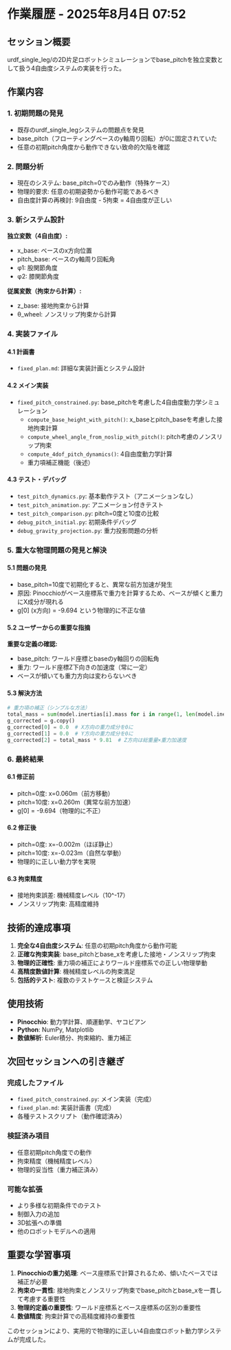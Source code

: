 # 作業履歴 - 2025年8月4日 07:52

## セッション概要
urdf_single_leg/の2D片足ロボットシミュレーションでbase_pitchを独立変数として扱う4自由度システムの実装を行った。

## 作業内容

### 1. 初期問題の発見
- 既存のurdf_single_legシステムの問題点を発見
- base_pitch（フローティングベースのy軸周り回転）が0に固定されていた
- 任意の初期pitch角度から動作できない致命的欠陥を確認

### 2. 問題分析
- 現在のシステム: base_pitch=0でのみ動作（特殊ケース）
- 物理的要求: 任意の初期姿勢から動作可能であるべき
- 自由度計算の再検討: 9自由度 - 5拘束 = 4自由度が正しい

### 3. 新システム設計
**独立変数（4自由度）:**
- x_base: ベースのx方向位置
- pitch_base: ベースのy軸周り回転角
- φ1: 股関節角度
- φ2: 膝関節角度

**従属変数（拘束から計算）:**
- z_base: 接地拘束から計算
- θ_wheel: ノンスリップ拘束から計算

### 4. 実装ファイル

#### 4.1 計画書
- `fixed_plan.md`: 詳細な実装計画とシステム設計

#### 4.2 メイン実装
- `fixed_pitch_constrained.py`: base_pitchを考慮した4自由度動力学シミュレーション
  - `compute_base_height_with_pitch()`: x_baseとpitch_baseを考慮した接地拘束計算
  - `compute_wheel_angle_from_noslip_with_pitch()`: pitch考慮のノンスリップ拘束
  - `compute_4dof_pitch_dynamics()`: 4自由度動力学計算
  - 重力項補正機能（後述）

#### 4.3 テスト・デバッグ
- `test_pitch_dynamics.py`: 基本動作テスト（アニメーションなし）
- `test_pitch_animation.py`: アニメーション付きテスト
- `test_pitch_comparison.py`: pitch=0度と10度の比較
- `debug_pitch_initial.py`: 初期条件デバッグ
- `debug_gravity_projection.py`: 重力投影問題の分析

### 5. 重大な物理問題の発見と解決

#### 5.1 問題の発見
- base_pitch=10度で初期化すると、異常な前方加速が発生
- 原因: Pinocchioがベース座標系で重力を計算するため、ベースが傾くと重力にX成分が現れる
- g[0] (x方向) = -9.694 という物理的に不正な値

#### 5.2 ユーザーからの重要な指摘
**重要な定義の確認:**
- base_pitch: ワールド座標とbaseのy軸回りの回転角
- 重力: ワールド座標Z下向きの加速度（常に一定）
- ベースが傾いても重力方向は変わらないべき

#### 5.3 解決方法
```python
# 重力項の補正（シンプルな方法）
total_mass = sum(model.inertias[i].mass for i in range(1, len(model.inertias)))
g_corrected = g.copy()
g_corrected[0] = 0.0  # X方向の重力成分を0に
g_corrected[1] = 0.0  # Y方向の重力成分を0に  
g_corrected[2] = total_mass * 9.81  # Z方向は総重量×重力加速度
```

### 6. 最終結果

#### 6.1 修正前
- pitch=0度: x=0.060m（前方移動）
- pitch=10度: x=0.260m（異常な前方加速）
- g[0] = -9.694（物理的に不正）

#### 6.2 修正後
- pitch=0度: x=-0.002m（ほぼ静止）
- pitch=10度: x=-0.023m（自然な挙動）
- 物理的に正しい動力学を実現

#### 6.3 拘束精度
- 接地拘束誤差: 機械精度レベル（10^-17）
- ノンスリップ拘束: 高精度維持

## 技術的達成事項

1. **完全な4自由度システム**: 任意の初期pitch角度から動作可能
2. **正確な拘束実装**: base_pitchとbase_xを考慮した接地・ノンスリップ拘束
3. **物理的正確性**: 重力項の補正によりワールド座標系での正しい物理挙動
4. **高精度数値計算**: 機械精度レベルの拘束満足
5. **包括的テスト**: 複数のテストケースと検証システム

## 使用技術

- **Pinocchio**: 動力学計算、順運動学、ヤコビアン
- **Python**: NumPy, Matplotlib
- **数値解析**: Euler積分、拘束縮約、重力補正

## 次回セッションへの引き継ぎ

### 完成したファイル
- `fixed_pitch_constrained.py`: メイン実装（完成）
- `fixed_plan.md`: 実装計画書（完成）
- 各種テストスクリプト（動作確認済み）

### 検証済み項目
- 任意初期pitch角度での動作
- 拘束精度（機械精度レベル）
- 物理的妥当性（重力補正済み）

### 可能な拡張
- より多様な初期条件でのテスト
- 制御入力の追加
- 3D拡張への準備
- 他のロボットモデルへの適用

## 重要な学習事項

1. **Pinocchioの重力処理**: ベース座標系で計算されるため、傾いたベースでは補正が必要
2. **拘束の一貫性**: 接地拘束とノンスリップ拘束でbase_pitchとbase_xを一貫して考慮する重要性
3. **物理的定義の重要性**: ワールド座標系とベース座標系の区別の重要性
4. **数値精度**: 拘束計算での高精度維持の重要性

このセッションにより、実用的で物理的に正しい4自由度ロボット動力学システムが完成した。